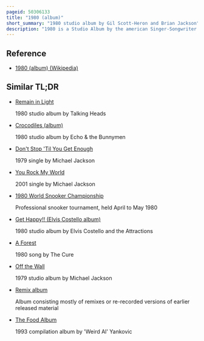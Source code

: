 ```yaml
---
pageid: 50306133
title: "1980 (album)"
short_summary: "1980 studio album by Gil Scott-Heron and Brian Jackson"
description: "1980 is a Studio Album by the american Singer-Songwriter Gil Scott Heron and Keyboardist Brian Jackson. Their ninth Album together recorded from August to october 1979 during a Period of creative Tension between the two Musicians and was released by Arista Records in february 1980."
---
```


## Reference

- [1980 (album) (Wikipedia)](https://en.wikipedia.org/?curid=50306133)

## Similar TL;DR

- [Remain in Light](/tldr/en/remain-in-light)

  1980 studio album by Talking Heads

- [Crocodiles (album)](/tldr/en/crocodiles-album)

  1980 studio album by Echo & the Bunnymen

- [Don't Stop 'Til You Get Enough](/tldr/en/dont-stop-til-you-get-enough)

  1979 single by Michael Jackson

- [You Rock My World](/tldr/en/you-rock-my-world)

  2001 single by Michael Jackson

- [1980 World Snooker Championship](/tldr/en/1980-world-snooker-championship)

  Professional snooker tournament, held April to May 1980

- [Get Happy!! (Elvis Costello album)](/tldr/en/get-happy-elvis-costello-album)

  1980 studio album by Elvis Costello and the Attractions

- [A Forest](/tldr/en/a-forest)

  1980 song by The Cure

- [Off the Wall](/tldr/en/off-the-wall)

  1979 studio album by Michael Jackson

- [Remix album](/tldr/en/remix-album)

  Album consisting mostly of remixes or re-recorded versions of earlier released material

- [The Food Album](/tldr/en/the-food-album)

  1993 compilation album by 'Weird Al' Yankovic
